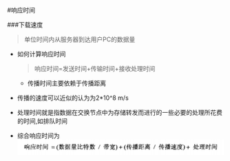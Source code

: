 #响应时间

###下载速度
> 单位时间内从服务器到达用户PC的数据量

- 如何计算响应时间
	> 响应时间=发送时间+传输时间+接收处理时间
	- 传播时间主要依赖于传播距离


- 传播的速度可以近似的认为为2*10^8	m/s
- 处理时间就是指数据在交换节点中为存储转发而进行的一些必要的处理所花费的时间,如排队时间
- 综合响应时间为![响应时间](../images/响应时间.PNG "响应时间公式")

